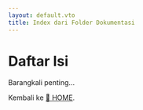 ```yaml
---
layout: default.vto
title: Index dari Folder Dokumentasi
---
```


# Daftar Isi

Barangkali penting...

Kembali ke [&#x1f4a0; HOME](/).

